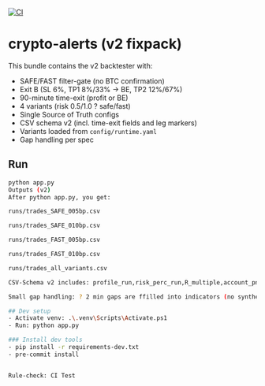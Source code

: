 [![CI](https://github.com/ArgjentKaba/TradingV3/actions/workflows/ci.yml/badge.svg)](https://github.com/ArgjentKaba/TradingV3/actions/workflows/ci.yml)

# crypto-alerts (v2 fixpack)

This bundle contains the v2 backtester with:
- SAFE/FAST filter-gate (no BTC confirmation)
- Exit B (SL 6%, TP1 8%/33% -> BE, TP2 12%/67%)
- 90-minute time-exit (profit or BE)
- 4 variants (risk 0.5/1.0 ? safe/fast)
- Single Source of Truth configs
- CSV schema v2 (incl. time-exit fields and leg markers)
- Variants loaded from `config/runtime.yaml`
- Gap handling per spec

## Run
```bash
python app.py
Outputs (v2)
After python app.py, you get:

runs/trades_SAFE_005bp.csv

runs/trades_SAFE_010bp.csv

runs/trades_FAST_005bp.csv

runs/trades_FAST_010bp.csv

runs/trades_all_variants.csv

CSV-Schema v2 includes: profile_run,risk_perc_run,R_multiple,account_pnl_*, equity_*,qty,notional_usd,time_limit_applied,unrealized_pct_at_90m,be_armed,leg,leg_fraction.

Small gap handling: ? 2 min gaps are ffilled into indicators (no synthetic bars/entries).

## Dev setup
- Activate venv: .\.venv\Scripts\Activate.ps1
- Run: python app.py

### Install dev tools
- pip install -r requirements-dev.txt
- pre-commit install


Rule-check: CI Test
